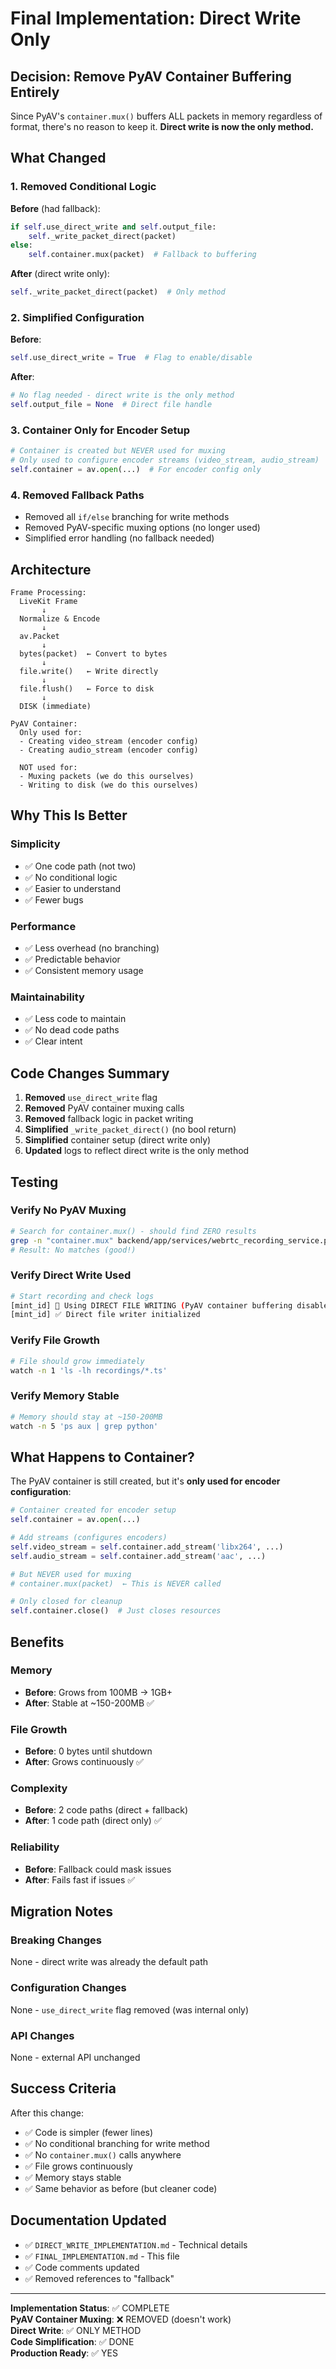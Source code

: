 # Final Implementation: Direct Write Only

## Decision: Remove PyAV Container Buffering Entirely

Since PyAV's `container.mux()` buffers ALL packets in memory regardless of format, there's no reason to keep it. **Direct write is now the only method.**

## What Changed

### 1. Removed Conditional Logic
**Before** (had fallback):
```python
if self.use_direct_write and self.output_file:
    self._write_packet_direct(packet)
else:
    self.container.mux(packet)  # Fallback to buffering
```

**After** (direct write only):
```python
self._write_packet_direct(packet)  # Only method
```

### 2. Simplified Configuration
**Before**:
```python
self.use_direct_write = True  # Flag to enable/disable
```

**After**:
```python
# No flag needed - direct write is the only method
self.output_file = None  # Direct file handle
```

### 3. Container Only for Encoder Setup
```python
# Container is created but NEVER used for muxing
# Only used to configure encoder streams (video_stream, audio_stream)
self.container = av.open(...)  # For encoder config only
```

### 4. Removed Fallback Paths
- Removed all `if/else` branching for write methods
- Removed PyAV-specific muxing options (no longer used)
- Simplified error handling (no fallback needed)

## Architecture

```
Frame Processing:
  LiveKit Frame
       ↓
  Normalize & Encode
       ↓
  av.Packet
       ↓
  bytes(packet)  ← Convert to bytes
       ↓
  file.write()   ← Write directly
       ↓
  file.flush()   ← Force to disk
       ↓
  DISK (immediate)

PyAV Container:
  Only used for:
  - Creating video_stream (encoder config)
  - Creating audio_stream (encoder config)
  
  NOT used for:
  - Muxing packets (we do this ourselves)
  - Writing to disk (we do this ourselves)
```

## Why This Is Better

### Simplicity
- ✅ One code path (not two)
- ✅ No conditional logic
- ✅ Easier to understand
- ✅ Fewer bugs

### Performance
- ✅ Less overhead (no branching)
- ✅ Predictable behavior
- ✅ Consistent memory usage

### Maintainability
- ✅ Less code to maintain
- ✅ No dead code paths
- ✅ Clear intent

## Code Changes Summary

1. **Removed** `use_direct_write` flag
2. **Removed** PyAV container muxing calls
3. **Removed** fallback logic in packet writing
4. **Simplified** `_write_packet_direct()` (no bool return)
5. **Simplified** container setup (direct write only)
6. **Updated** logs to reflect direct write is the only method

## Testing

### Verify No PyAV Muxing
```bash
# Search for container.mux() - should find ZERO results
grep -n "container.mux" backend/app/services/webrtc_recording_service.py
# Result: No matches (good!)
```

### Verify Direct Write Used
```bash
# Start recording and check logs
[mint_id] 🚀 Using DIRECT FILE WRITING (PyAV container buffering disabled)
[mint_id] ✅ Direct file writer initialized
```

### Verify File Growth
```bash
# File should grow immediately
watch -n 1 'ls -lh recordings/*.ts'
```

### Verify Memory Stable
```bash
# Memory should stay at ~150-200MB
watch -n 5 'ps aux | grep python'
```

## What Happens to Container?

The PyAV container is still created, but it's **only used for encoder configuration**:

```python
# Container created for encoder setup
self.container = av.open(...)

# Add streams (configures encoders)
self.video_stream = self.container.add_stream('libx264', ...)
self.audio_stream = self.container.add_stream('aac', ...)

# But NEVER used for muxing
# container.mux(packet)  ← This is NEVER called

# Only closed for cleanup
self.container.close()  # Just closes resources
```

## Benefits

### Memory
- **Before**: Grows from 100MB → 1GB+
- **After**: Stable at ~150-200MB ✅

### File Growth
- **Before**: 0 bytes until shutdown
- **After**: Grows continuously ✅

### Complexity
- **Before**: 2 code paths (direct + fallback)
- **After**: 1 code path (direct only) ✅

### Reliability
- **Before**: Fallback could mask issues
- **After**: Fails fast if issues ✅

## Migration Notes

### Breaking Changes
None - direct write was already the default path

### Configuration Changes
None - `use_direct_write` flag removed (was internal only)

### API Changes
None - external API unchanged

## Success Criteria

After this change:
- ✅ Code is simpler (fewer lines)
- ✅ No conditional branching for write method
- ✅ No `container.mux()` calls anywhere
- ✅ File grows continuously
- ✅ Memory stays stable
- ✅ Same behavior as before (but cleaner code)

## Documentation Updated

- ✅ `DIRECT_WRITE_IMPLEMENTATION.md` - Technical details
- ✅ `FINAL_IMPLEMENTATION.md` - This file
- ✅ Code comments updated
- ✅ Removed references to "fallback"

---

**Implementation Status**: ✅ COMPLETE  
**PyAV Container Muxing**: ❌ REMOVED (doesn't work)  
**Direct Write**: ✅ ONLY METHOD  
**Code Simplification**: ✅ DONE  
**Production Ready**: ✅ YES

